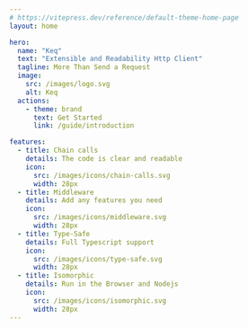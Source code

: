 ```yaml
---
# https://vitepress.dev/reference/default-theme-home-page
layout: home

hero:
  name: "Keq"
  text: "Extensible and Readability Http Client"
  tagline: More Than Send a Request
  image:
    src: /images/logo.svg
    alt: Keq
  actions:
    - theme: brand
      text: Get Started
      link: /guide/introduction

features:
  - title: Chain calls
    details: The code is clear and readable
    icon:
      src: /images/icons/chain-calls.svg
      width: 28px
  - title: Middleware
    details: Add any features you need
    icon:
      src: /images/icons/middleware.svg
      width: 28px
  - title: Type-Safe
    details: Full Typescript support
    icon:
      src: /images/icons/type-safe.svg
      width: 28px
  - title: Isomorphic
    details: Run in the Browser and Nodejs
    icon:
      src: /images/icons/isomorphic.svg
      width: 28px
---
```

